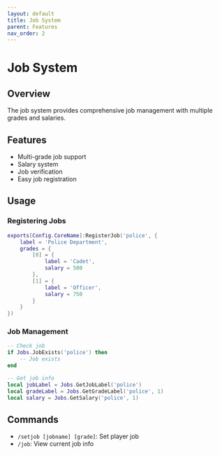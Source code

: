```yaml
---
layout: default
title: Job System
parent: Features
nav_order: 2
---
```


# Job System

## Overview

The job system provides comprehensive job management with multiple grades and salaries.

## Features

- Multi-grade job support
- Salary system
- Job verification
- Easy job registration

## Usage

### Registering Jobs
```lua
exports[Config.CoreName]:RegisterJob('police', {
    label = 'Police Department',
    grades = {
        [0] = {
            label = 'Cadet',
            salary = 500
        },
        [1] = {
            label = 'Officer',
            salary = 750
        }
    }
})
```

### Job Management
```lua
-- Check job
if Jobs.JobExists('police') then
    -- Job exists
end

-- Get job info
local jobLabel = Jobs.GetJobLabel('police')
local gradeLabel = Jobs.GetGradeLabel('police', 1)
local salary = Jobs.GetSalary('police', 1)
```

## Commands

- `/setjob [jobname] [grade]`: Set player job
- `/job`: View current job info 